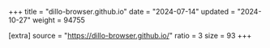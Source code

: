 +++
title = "dillo-browser.github.io"
date = "2024-07-14"
updated = "2024-10-27"
weight = 94755

[extra]
source = "https://dillo-browser.github.io/"
ratio = 3
size = 93
+++

